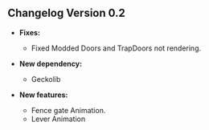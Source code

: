 ## Changelog Version 0.2
* **Fixes:**
  * Fixed Modded Doors and TrapDoors not rendering.


* **New dependency:**
  * Geckolib


* **New features:**
  * Fence gate Animation.
  * Lever Animation